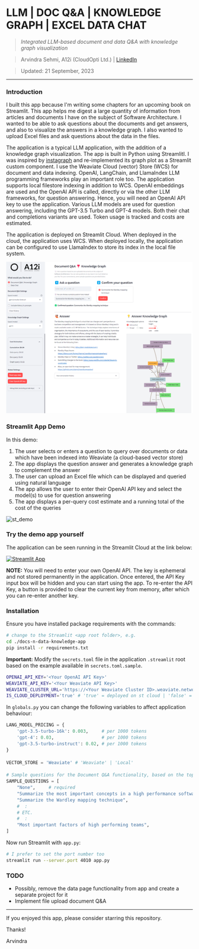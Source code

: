 
# LLM | DOC Q&A | KNOWLEDGE GRAPH | EXCEL DATA CHAT
> _Integrated LLM-based document and data Q&A with knowledge graph visualization_

> Arvindra Sehmi, A12i (CloudOpti Ltd.) | [LinkedIn](https://www.linkedin.com/in/asehmi/)

> Updated: 21 September, 2023

---

### Introduction

I built this app because I'm writing some chapters for an upcoming book on Streamlit. This app helps me digest a large quantity of information from articles and documents I have on the subject of Software Architecture. I wanted to be able to ask questions about the documents and get answers, and also to visualize the answers in a knowledge graph. I also wanted to upload Excel files and ask questions about the data in the files.

The application is a typical LLM application, with the addition of a knowledge graph visualization. The app is built in Python using StreamlitI. I was inspired by [instagraph](https://github.com/yoheinakajima/instagraph) and re-implemented its graph plot as a Streamlit custom component. I use the Weaviate Cloud (vector) Store (WCS) for document and data indexing. OpenAI, LangChain, and LlamaIndex LLM programming frameworks play an important role too. The application supports local filestore indexing in addition to WCS. OpenAI embeddings are used and the OpenAI API is called, directly or via the other LLM frameworks, for question answering. Hence, you will need an OpenAI API key to use the application. Various LLM models are used for question answering, including the GPT-3.5 Turbo and GPT-4 models. Both their chat and completions variants are used. Token usage is tracked and costs are estimated.

The application is deployed on Streamlit Cloud. When deployed in the cloud, the application uses WCS. When deployed locally, the application can be configured to use LlamaIndex to store its index in the local file system.

![snapshot](./images/snapshot-01.png)

### Streamlit App Demo

In this demo:

1. The user selects or enters a question to query over documents or data which have been indexed into Weaviate (a cloud-based vector store) 
2. The app displays the question answer and generates a knowledge graph to complement the answer
3. The user can upload an Excel file which can be displayed and queried using natural language
4. The app allows the user to enter their OpenAI API key and select the model(s) to use for question answering
5. The app displays a per-query cost estimate and a running total of the cost of the queries

![st_demo](./images/app-demo.gif)

### Try the demo app yourself

The application can be seen running in the Streamlit Cloud at the link below:

[![Streamlit App](https://static.streamlit.io/badges/streamlit_badge_black_white.svg)](https://asehmi-media-explorer-app-client-app-7vk2lf.streamlitapp.com/)

**NOTE:** You will need to enter your own OpenAI API. The key is ephemeral and not stored permanently in the application. Once entered, the API Key input box will be hidden and you can start using the app. To re-enter the API Key, a button is provided to clear the current key from memory, after which you can re-enter another key. 

### Installation

Ensure you have installed package requirements with the commands:

```bash
# change to the Streamlit <app root folder>, e.g.
cd ./docs-n-data-knowledge-app
pip install -r requirements.txt
```

**Important:** Modify the `secrets.toml` file in the application `.streamlit` root based on the example available in `secrets.toml.sample`.

```bash
OPENAI_API_KEY='<Your OpenAI API Key>'
WEAVIATE_API_KEY='<Your Weaviate API Key>'
WEAVIATE_CLUSTER_URL='https://<Your Weaviate Cluster ID>.weaviate.network'
IS_CLOUD_DEPLOYMENT='true' # 'true' = deployed on st cloud | 'false' = deployed locally
```

In `globals.py` you can change the following variables to affect application behaviour:

```python
LANG_MODEL_PRICING = {
    'gpt-3.5-turbo-16k': 0.003,     # per 1000 tokens
    'gpt-4': 0.03,                  # per 1000 tokens
    'gpt-3.5-turbo-instruct': 0.02, # per 1000 tokens
}

VECTOR_STORE = 'Weaviate' # 'Weaviate' | 'Local'

# Sample questions for the Document Q&A functionality, based on the topic of _my_ indexed documents
SAMPLE_QUESTIONS = [
    "None",     # required
    "Summarize the most important concepts in a high performance software application",
    "Summarize the Wardley mapping technique",
    #  :
    # ETC.
    #  :
    "Most important factors of high performing teams",
]
```

Now run Streamlit with `app.py`:

```bash
# I prefer to set the port number too
streamlit run --server.port 4010 app.py
```

### TODO

- Possibly, remove the data page functionality from app and create a separate project for it
- Implement file upload document Q&A

---

If you enjoyed this app, please consider starring this repository.

Thanks!

Arvindra